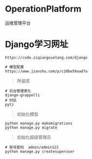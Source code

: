 # OperationPlatform
运维管理平台
# Django学习网址

    https://code.ziqiangxuetang.com/django

    # 模型配置
    https://www.jianshu.com/p/c10be59aad7a

> 所装库

    # 后台管理美化
    django-grappelli
    # 时区
    pytz


> 初始化模型

    python manage.py makemigrations
    python manage.py migrate

> 初始化超级管理员

    # 账号密码  admin/admin123
    python manage.py createsuperuser
  
    
